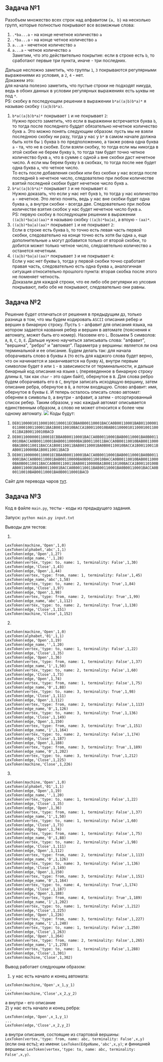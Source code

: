 ## Задача №1
Разобъем множество всех строк над алфавитом `{a, b}` на несколько групп, которые полностью покрывают все возможные слова:
1) `.*ba...a` - на конце нечетное количество `a`
2) `.*ba...a` - на конце четное количество `a`
3) `a...a` - нечетное количество `a`
4) `a...a` - четное количество `a`  
Заметим, что это действительно покрытие: если в строке есть `b`, то сработают первые три пункта, иначе - три последних.

Дальше несложно заметить, что группы `1`, `3` покрываются регулярными выражениями из условия, а `2`, `4` - нет.  
Докажем это:  
для начала полезно заметить, что пустые строки не подходят никуда, ведь в обоих данных в условии регулярных выражениях есть ьуквы не под `*`.  
PS: скобку в последующем решении в выражении `b*a((a|b)b*a)*` я называю скобку `((a|b)b*a)`.  
1) `b*a((a|b)b*a)*` покрывает `1` и не покрывает `2`:  
Нужно просто заметить, что если в выражеини встречается буква `b`, то тогда после последнего буддет обязательно нечетное количество букв `a`. Это можно понять следующим образом: пусть мы не взяли последнюю скобку ни разу, тогда у нас у `b*` в самом начале должна быть хотя бы `1` буква `b` по предположению, а также ровна одна буква `a` - та, что не в скобке. Если взяли скобку, то тогда если мы никогда в этой скобке не берем букву `b`, то тогда там будет точно четное количество букв `a`, что в сумме с одной `a` вне скобки даст нечетное число. А если мы берем букву `b` в скобках, то тогда после нее будет одна буква `a`, что четное число.  
То есть после добавления скобки или без скобки у нас всегда после последней `b` нечетное число, следователно при любом количестве взятий последней скобки будет нечетное число букв `a`.  
2) `b*a((a|b)b*a)*` покрывает `3` и не покрывает `4`:  
Нужно доказать, что если у нас нет букв `b`, то тогда у нас количество `a` - нечетное. Это легко понять, ведь у нас вне скобки будет одна буква `a`, а внутри скобки - всегда две. Следовательно при любом количестве взятия скобок у нас будет нечетное число букв `a`.  
PS: первую скобку в последующем решении в выражении `((a|b)*ba|a)(aa)*` я называю скобку `((a|b)*ba|a)`, а втоую - `(aa)*`.  
3) `((a|b)*ba|a)(aa)*` покрывает `1` и не покрывает `2`:  
Если в строке есть буква `b`, то точно есть левая часть первой скобки, следовательно на конце точно есть хотя бы одна `a`, еще дополнительные `a` могут добавится только от второй скобки, то добится может только четное число, следоавтельно количество `a` останется нечетным.  
4) `((a|b)*ba|a)(aa)*` покрывает `3` и не покрывает `4`:  
Если у нас нет буквы `b`, тогда у первой скобки точно сработает правая часть, следовательно есть одна буква `a`, аналогичная ситуация относительно прошлого пункта: вторая скобка после этого не поменяет четность.  
Доказали для каждой строки, что ее либо обе регулярки из улсовия покрывают, либо обе не покрывают, следовательно они равны.
## Задача №2
Решение будет отличаться от решения в предыдущим дз, только разница в том, что мы будем кодировать `ASCII` описания ребер и вершин в бинарную строку.
Пусть `S` - алфавит для описания языка, на котором задается названия ребер и вершин в автомате (пояснения к автомату, может быть его номер). Назовем его `L`. Возьмем 5 символов: `A`, `B`, `C`, `D`, `E`. Дальше нужно научиться записывать слова: "алфавит", "вершинa", "ребро" и "автомат". Параметра у вершины: является ли она терминальной и ее описание. Будем делать так: для начала оборачивать слово в буквы `A` (то есть для каджого слова будет верно, что он начинается и заканчивается на букву `A`), внутри первым символом будет `0` или `1` - в зависимости от терминальности, и дальше бинарный код описания на языке `L` (переведенное в бинарную строку длины `8`, так как `char` - это один байт), обернутое в `B`. Для слова ребро будем оборачивать его в `C`, внутри записать исходящую вершину, затем описание ребра, обернутое в `B`, а потом входящую. Слово алфавит: имя, обернутое в буквы `E`. И теперь осталось описать слово автомат: обернем в символы `D`, а внутри - алфавит, а затем - отсортированный список ребер. Таким образом, у нас каждый автомат описывается единственным образом, а слово не может относится к более чем одному автомату.
![](01.jpg)
Коды будут:
1) `DE011000010110001001100011ECBBA0B00110001BACCA0B00110001BAB011000010110001001100011BA1B00110010BACCA1B00110010BAB011000010110001001100011BA1B00110010BACD`
2) `DE0011000000110001ECBBA0B00110001BACCA0B00110001BAB00110001BA0B00110010BACCA0B00110001BAB00110000BA1B00110011BACCA0B00110010BAB00110000BA1B00110011BACCA1B00110011BAB00110001BA0B00110010BACCA1B00110011BAB00110000BA1B00110011BACD`
3) `DE0011000000110001ECBBA0B00110001BACCA0B00110001BAB00110001BA0B00110001BACCA0B00110001BAB00110000BA0B00110010BACCA0B00110010BAB00110000BA0B00110011BACCA0B00110011BAB00110000BA1B00110100BACCA1B00110100BAB00110001BA0B00110001BACCA0B00110011BAB00110001BA0B00110001BACCA0B00110010BAB00110001BA0B00110001BACD`


Сайт для перевода чаров [тут](https://www.rapidtables.com/convert/number/ascii-to-binary.html).
## Задача №3
Код в файле `main.py`, тесты - коды из предыдущего задания.

Запуск: `python main.py input.txt`

Выводы для тестов:

1)
```
LexToken(machine,'Open',1,0)
LexToken(alphabet,'abc',1,1)
LexToken(edge,'Open',1,27)
LexToken(edge_name,'',1,28)
LexToken(vertex,'type: to, name: 1, terminality: False',1,30)
LexToken(edge,'Close',1,43)
LexToken(edge,'Open',1,44)
LexToken(vertex,'type: from, name: 1, terminality: False',1,45)
LexToken(edge_name,'abc',1,58)
LexToken(vertex,'type: to, name: 2, terminality: True',1,84)
LexToken(edge,'Close',1,97)
LexToken(edge,'Open',1,98)
LexToken(vertex,'type: from, name: 2, terminality: True',1,99)
LexToken(edge_name,'abc',1,112)
LexToken(vertex,'type: to, name: 2, terminality: True',1,138)
LexToken(edge,'Close',1,151)
LexToken(machine,'Close',1,152)
```
2)
```
LexToken(machine,'Open',1,0)
LexToken(alphabet,'01',1,1)
LexToken(edge,'Open',1,19)
LexToken(edge_name,'',1,20)
LexToken(vertex,'type: to, name: 1, terminality: False',1,22)
LexToken(edge,'Close',1,35)
LexToken(edge,'Open',1,36)
LexToken(vertex,'type: from, name: 1, terminality: False',1,37)
LexToken(edge_name,'1',1,50)
LexToken(vertex,'type: to, name: 2, terminality: False',1,60)
LexToken(edge,'Close',1,73)
LexToken(edge,'Open',1,74)
LexToken(vertex,'type: from, name: 1, terminality: False',1,75)
LexToken(edge_name,'0',1,88)
LexToken(vertex,'type: to, name: 3, terminality: True',1,98)
LexToken(edge,'Close',1,111)
LexToken(edge,'Open',1,112)
LexToken(vertex,'type: from, name: 2, terminality: False',1,113)
LexToken(edge_name,'0',1,126)
LexToken(vertex,'type: to, name: 3, terminality: True',1,136)
LexToken(edge,'Close',1,149)
LexToken(edge,'Open',1,150)
LexToken(vertex,'type: from, name: 3, terminality: True',1,151)
LexToken(edge_name,'1',1,164)
LexToken(vertex,'type: to, name: 2, terminality: False',1,174)
LexToken(edge,'Close',1,187)
LexToken(edge,'Open',1,188)
LexToken(vertex,'type: from, name: 3, terminality: True',1,189)
LexToken(edge_name,'0',1,202)
LexToken(vertex,'type: to, name: 3, terminality: True',1,212)
LexToken(edge,'Close',1,225)
LexToken(machine,'Close',1,226)
```
3)
```
LexToken(machine,'Open',1,0)
LexToken(alphabet,'01',1,1)
LexToken(edge,'Open',1,19)
LexToken(edge_name,'',1,20)
LexToken(vertex,'type: to, name: 1, terminality: False',1,22)
LexToken(edge,'Close',1,35)
LexToken(edge,'Open',1,36)
LexToken(vertex,'type: from, name: 1, terminality: False',1,37)
LexToken(edge_name,'1',1,50)
LexToken(vertex,'type: to, name: 1, terminality: False',1,60)
LexToken(edge,'Close',1,73)
LexToken(edge,'Open',1,74)
LexToken(vertex,'type: from, name: 1, terminality: False',1,75)
LexToken(edge_name,'0',1,88)
LexToken(vertex,'type: to, name: 2, terminality: False',1,98)
LexToken(edge,'Close',1,111)
LexToken(edge,'Open',1,112)
LexToken(vertex,'type: from, name: 2, terminality: False',1,113)
LexToken(edge_name,'0',1,126)
LexToken(vertex,'type: to, name: 3, terminality: False',1,136)
LexToken(edge,'Close',1,149)
LexToken(edge,'Open',1,150)
LexToken(vertex,'type: from, name: 3, terminality: False',1,151)
LexToken(edge_name,'0',1,164)
LexToken(vertex,'type: to, name: 4, terminality: True',1,174)
LexToken(edge,'Close',1,187)
LexToken(edge,'Open',1,188)
LexToken(vertex,'type: from, name: 4, terminality: True',1,189)
LexToken(edge_name,'1',1,202)
LexToken(vertex,'type: to, name: 1, terminality: False',1,212)
LexToken(edge,'Close',1,225)
LexToken(edge,'Open',1,226)
LexToken(vertex,'type: from, name: 3, terminality: False',1,227)
LexToken(edge_name,'1',1,240)
LexToken(vertex,'type: to, name: 1, terminality: False',1,250)
LexToken(edge,'Close',1,263)
LexToken(edge,'Open',1,264)
LexToken(vertex,'type: from, name: 2, terminality: False',1,265)
LexToken(edge_name,'1',1,278)
LexToken(vertex,'type: to, name: 1, terminality: False',1,288)
LexToken(edge,'Close',1,301)
LexToken(machine,'Close',1,302)

```

Вывод работает следующим образом:  
1) у нас есть начало и конец автомата:  
```
LexToken(machine,'Open',x_1,y_1)
...
LexToken(machine,'Close',x_2,y_2)
```
а внутри - его описание  
2) у нас есть начало и конец ребра:
```
LexToken(edge,'Open',x_1,y_1)
...
LexToken(edge,'Close',x_2,y_2)
```
а внутри описания, состоящие из стартовой вершины: `LexToken(vertex,'type: from, name: abc, terminality: False',x,y)
` (если она есть); из имени: `LexToken(EdgeName,'abc',x,y)`; и финишней вершины: `LexToken(vertex,'type: to, name: abc, terminality: False',x,y)`.
